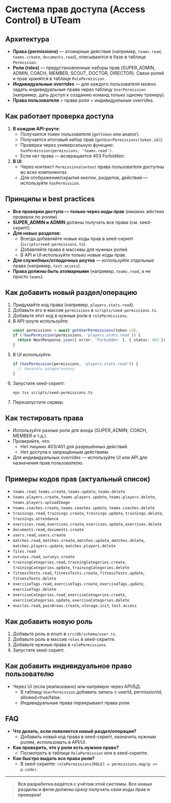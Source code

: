 # Система прав доступа (Access Control) в UTeam

## Архитектура

- **Права (permissions)** — атомарные действия (например, `teams.read`, `teams.create`, `documents.read`), описываются в базе в таблице `Permission`.
- **Роли (roles)** — предустановленные наборы прав (SUPER_ADMIN, ADMIN, COACH, MEMBER, SCOUT, DOCTOR, DIRECTOR). Связи ролей и прав хранятся в таблице `RolePermission`.
- **Индивидуальные overrides** — для каждого пользователя можно задать индивидуальные права через таблицу `UserPermission` (например, дать доступ к созданию команд только одному тренеру).
- **Права пользователя** = права роли + индивидуальные overrides.

## Как работает проверка доступа

1. **В каждом API-роуте**:
   - Получается токен пользователя (`getToken` или аналог).
   - Получается итоговый набор прав (`getUserPermissions(token.id)`).
   - Проверка через универсальную функцию: `hasPermission(permissions, 'teams.read')`.
   - Если нет права — возвращается 403 Forbidden.
2. **В UI**:
   - Через контекст `PermissionsContext` права пользователя доступны во всех компонентах.
   - Для отображения/скрытия кнопок, разделов, действий — используйте `hasPermission`.

## Принципы и best practices

- **Все проверки доступа — только через коды прав** (никаких жёстких проверок по ролям).
- **SUPER_ADMIN и ADMIN** должны получать все права (см. seed-скрипт).
- **Для новых разделов**:
  - Всегда добавляйте новые коды прав в seed-скрипт (`scripts/seed-permissions.ts`).
  - Добавляйте права в массивы для нужных ролей.
  - В API и UI используйте только новые коды прав.
- **Для служебных/отладочных роутов** — используйте отдельные права (например, `test.access`).
- **Права должны быть атомарными** (например, `teams.read`, а не просто `teams`).

## Как добавить новый раздел/операцию

1. Придумайте код права (например, `players.stats.read`).
2. Добавьте его в массив `permissions` в `scripts/seed-permissions.ts`.
3. Добавьте этот код в нужные роли в `rolePermissions`.
4. В API-роуте используйте:
   ```ts
   const permissions = await getUserPermissions(token.id);
   if (!hasPermission(permissions, 'players.stats.read')) {
     return NextResponse.json({ error: 'Forbidden' }, { status: 403 });
   }
   ```
5. В UI используйте:
   ```ts
   if (hasPermission(permissions, 'players.stats.read')) {
     // показать раздел/кнопку
   }
   ```
6. Запустите seed-скрипт:
   ```
   npx tsx scripts/seed-permissions.ts
   ```
7. Перезапустите сервер.

## Как тестировать права

- Используйте разные роли для входа (SUPER_ADMIN, COACH, MEMBER и т.д.).
- Проверяйте, что:
  - Нет лишних 403/401 для разрешённых действий.
  - Нет доступа к запрещённым действиям.
- Для индивидуальных overrides — используйте UI или API для назначения прав пользователю.

## Примеры кодов прав (актуальный список)

- `teams.read`, `teams.create`, `teams.update`, `teams.delete`
- `teams.players.create`, `teams.players.update`, `teams.players.delete`, `teams.players.uploadImage`
- `teams.coaches.create`, `teams.coaches.update`, `teams.coaches.delete`
- `trainings.read`, `trainings.create`, `trainings.update`, `trainings.delete`, `trainings.attendance`
- `exercises.read`, `exercises.create`, `exercises.update`, `exercises.delete`
- `documents.read`, `documents.create`
- `users.read`, `users.create`
- `matches.read`, `matches.create`, `matches.update`, `matches.delete`, `matches.players.update`, `matches.players.delete`
- `files.read`
- `surveys.read`, `surveys.create`
- `trainingCategories.read`, `trainingCategories.create`, `trainingCategories.update`, `trainingCategories.delete`
- `fitnessTests.read`, `fitnessTests.create`, `fitnessTests.update`, `fitnessTests.delete`
- `exerciseTags.read`, `exerciseTags.create`, `exerciseTags.update`, `exerciseTags.delete`
- `exerciseCategories.read`, `exerciseCategories.create`, `exerciseCategories.update`, `exerciseCategories.delete`
- `muscles.read`, `painAreas.create`, `storage.init`, `test.access`

## Как добавить новую роль

1. Добавьте роль в enum в `src/db/schema/user.ts`.
2. Добавьте роль в массив `roles` в seed-скрипте.
3. Добавьте нужные права в `rolePermissions`.
4. Запустите seed-скрипт.

## Как добавить индивидуальное право пользователю

- Через UI (если реализовано) или напрямую через API/БД:
  - В таблицу `UserPermission` добавить запись с userId, permissionId, allowed=true/false.
  - Индивидуальные права перекрывают права роли.

## FAQ

- **Что делать, если появляется новый раздел/операция?**
  - Добавить новый код права в seed-скрипт, назначить нужным ролям, использовать в API/UI.
- **Как проверить, что у роли есть нужное право?**
  - Посмотреть в таблице `RolePermission` или в seed-скрипте.
- **Как быстро выдать все права роли?**
  - В seed-скрипте: `rolePermissions[ROLE] = permissions.map(p => p.code)`.

---

> **Вся разработка ведётся с учётом этой системы. Все новые разделы и фичи должны сразу получать свои коды прав и проверки!** 